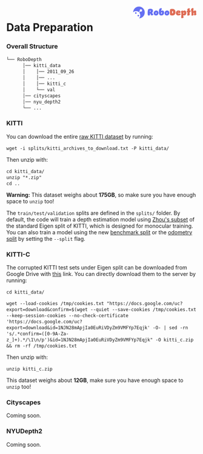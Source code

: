 <img src="../docs/figs/logo2.png" align="right" width="34%">

# Data Preparation

### Overall Structure
```shell
└── RoboDepth 
      │── kitti_data
      │    │── 2011_09_26
      │    │── ...
      │    │── kitti_c
      │    └── val
      │── cityscapes
      │── nyu_depth2
      └── ...
```


### KITTI
You can download the entire [raw KITTI dataset](http://www.cvlibs.net/datasets/kitti/raw_data.php) by running:
```shell
wget -i splits/kitti_archives_to_download.txt -P kitti_data/
```
Then unzip with:
```shell
cd kitti_data/
unzip "*.zip"
cd ..
```
**Warning:** This dataset weighs about **175GB**, so make sure you have enough space to `unzip` too!

The `train/test/validation` splits are defined in the `splits/` folder.
By default, the code will train a depth estimation model using [Zhou's subset](https://github.com/tinghuiz/SfMLearner) of the standard Eigen split of KITTI, which is designed for monocular training.
You can also train a model using the new [benchmark split](http://www.cvlibs.net/datasets/kitti/eval_depth.php?benchmark=depth_prediction) or the [odometry split](http://www.cvlibs.net/datasets/kitti/eval_odometry.php) by setting the `--split` flag.


### KITTI-C
The corrupted KITTI test sets under Eigen split can be downloaded from Google Drive with [this](https://drive.google.com/file/d/1NJN28mApjIa0EuRiVDyZm9VMFYp7Eqjk/view?usp=sharing) link. You can directly download them to the server by running:
```shell
cd kitti_data/
```
```shell
wget --load-cookies /tmp/cookies.txt "https://docs.google.com/uc?export=download&confirm=$(wget --quiet --save-cookies /tmp/cookies.txt --keep-session-cookies --no-check-certificate 'https://docs.google.com/uc?export=download&id=1NJN28mApjIa0EuRiVDyZm9VMFYp7Eqjk' -O- | sed -rn 's/.*confirm=([0-9A-Za-z_]+).*/\1\n/p')&id=1NJN28mApjIa0EuRiVDyZm9VMFYp7Eqjk" -O kitti_c.zip && rm -rf /tmp/cookies.txt
```
Then unzip with:
```shell
unzip kitti_c.zip
```
This dataset weighs about **12GB**, make sure you have enough space to `unzip` too!


### Cityscapes
Coming soon.


### NYUDepth2
Coming soon.
